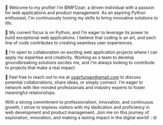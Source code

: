 🚀 Welcome to my profile! I'm @MFOzair, a driven individual with a passion for web applications and product management. As an aspiring Python enthusiast, I'm continuously honing my skills to bring innovative solutions to life.

🌱 My current focus is on Python, and I'm eager to leverage its power to build exceptional web applications. I believe that coding is an art, and each line of code contributes to creating seamless user experiences.

💼 I'm open to collaboration on exciting web application projects where I can apply my expertise and creativity. Working as a team to develop groundbreaking solutions excites me, and I'm always looking to contribute to projects that make a real impact.

📧 Feel free to reach out to me at ozairfurqan@gmail.com to discuss potential collaborations, share ideas, or simply connect. I'm eager to network with like-minded professionals and industry experts to foster meaningful relationships.

With a strong commitment to professionalism, innovation, and continuous growth, I strive to impress visitors with my dedication and proficiency in web development and product management. Join me on this journey of exploration, innovation, and making a lasting impact in the digital world! 💡🌐
